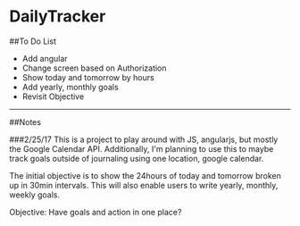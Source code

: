 # DailyTracker

##To Do List

<ul>
<li> Add angular
<li> Change screen based on Authorization
<li> Show today and tomorrow by hours
<li> Add yearly, monthly goals
<li> Revisit Objective
</ul>


---
##Notes

###2/25/17
This is a project to play around with JS, angularjs, but mostly the Google Calendar API. Additionally, I'm planning to use this to maybe track goals outside of journaling using one location, google calendar.

The initial objective is to show the 24hours of today and tomorrow broken up in 30min intervals. This will also enable users to write yearly, monthly, weekly goals.

Objective: Have goals and action in one place?
